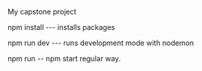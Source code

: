 My capstone project

npm install --- installs packages

npm run dev --- runs development mode with nodemon

npm run -- npm start regular way.
